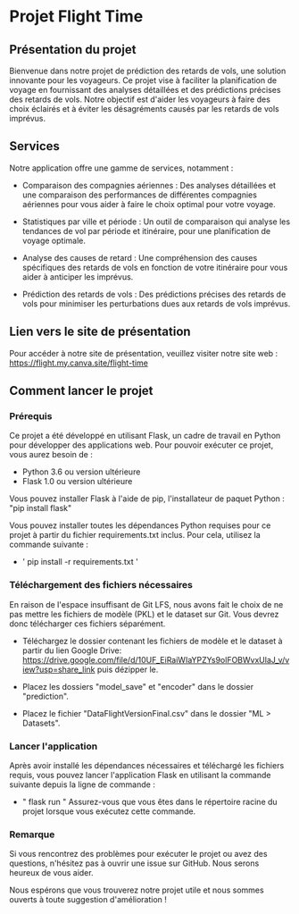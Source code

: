 # Projet Flight Time

## Présentation du projet
Bienvenue dans notre projet de prédiction des retards de vols, une solution innovante pour les voyageurs. Ce projet vise à faciliter la planification de voyage en fournissant des analyses détaillées et des prédictions précises des retards de vols. Notre objectif est d'aider les voyageurs à faire des choix éclairés et à éviter les désagréments causés par les retards de vols imprévus.

## Services

Notre application offre une gamme de services, notamment :

- Comparaison des compagnies aériennes : Des analyses détaillées et une comparaison des performances de différentes compagnies aériennes pour vous aider à faire le choix optimal pour votre voyage.

- Statistiques par ville et période : Un outil de comparaison qui analyse les tendances de vol par période et itinéraire, pour une planification de voyage optimale.

- Analyse des causes de retard : Une compréhension des causes spécifiques des retards de vols en fonction de votre itinéraire pour vous aider à anticiper les imprévus.

- Prédiction des retards de vols : Des prédictions précises des retards de vols pour minimiser les perturbations dues aux retards de vols imprévus.

## Lien vers le site de présentation
Pour accéder à notre site de présentation, veuillez visiter notre site web : https://flight.my.canva.site/flight-time



## Comment lancer le projet

### Prérequis
Ce projet a été développé en utilisant Flask, un cadre de travail en Python pour développer des applications web. Pour pouvoir exécuter ce projet, vous aurez besoin de :

- Python 3.6 ou version ultérieure
- Flask 1.0 ou version ultérieure

Vous pouvez installer Flask à l'aide de pip, l'installateur de paquet Python :
 "pip install flask"
 
 Vous pouvez installer toutes les dépendances Python requises pour ce projet à partir du fichier requirements.txt inclus. Pour cela, utilisez la commande suivante :

 - ' pip install -r requirements.txt ' 
 
### Téléchargement des fichiers nécessaires

En raison de l'espace insuffisant de Git LFS, nous avons fait le choix de ne pas mettre les fichiers de modèle (PKL) et le dataset sur Git. Vous devrez donc télécharger ces fichiers séparément.

- Téléchargez le dossier contenant les fichiers de modèle et le dataset à partir du lien  Google Drive: https://drive.google.com/file/d/10UF_EiRaiWIaYPZYs9olFOBWvxUlaJ_v/view?usp=share_link  puis dézipper le.

- Placez les dossiers  "model_save" et "encoder"  dans le dossier "prediction".

- Placez le fichier "DataFlightVersionFinal.csv" dans le dossier "ML > Datasets".

### Lancer l'application
Après avoir installé les dépendances nécessaires et téléchargé les fichiers requis, vous pouvez lancer l'application Flask en utilisant la commande suivante depuis la ligne de commande :

- " flask run " 
Assurez-vous que vous êtes dans le répertoire racine du projet lorsque vous exécutez cette commande.

### Remarque
Si vous rencontrez des problèmes pour exécuter le projet ou avez des questions, n'hésitez pas à ouvrir une issue sur GitHub. Nous serons heureux de vous aider.

Nous espérons que vous trouverez notre projet utile et nous sommes ouverts à toute suggestion d'amélioration !
